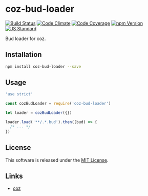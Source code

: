 coz-bud-loader
==========

<!---
This file is generated by ape-tmpl. Do not update manually.
--->

<!-- Badge Start -->
<a name="badges"></a>

[![Build Status][bd_travis_shield_url]][bd_travis_url]
[![Code Climate][bd_codeclimate_shield_url]][bd_codeclimate_url]
[![Code Coverage][bd_codeclimate_coverage_shield_url]][bd_codeclimate_url]
[![npm Version][bd_npm_shield_url]][bd_npm_url]
[![JS Standard][bd_standard_shield_url]][bd_standard_url]

[bd_repo_url]: https://github.com/coz-repo/coz-bud-loader
[bd_travis_url]: http://travis-ci.org/coz-repo/coz-bud-loader
[bd_travis_shield_url]: http://img.shields.io/travis/coz-repo/coz-bud-loader.svg?style=flat
[bd_travis_com_url]: http://travis-ci.com/coz-repo/coz-bud-loader
[bd_travis_com_shield_url]: https://api.travis-ci.com/coz-repo/coz-bud-loader.svg?token=
[bd_license_url]: https://github.com/coz-repo/coz-bud-loader/blob/master/LICENSE
[bd_codeclimate_url]: http://codeclimate.com/github/coz-repo/coz-bud-loader
[bd_codeclimate_shield_url]: http://img.shields.io/codeclimate/github/coz-repo/coz-bud-loader.svg?style=flat
[bd_codeclimate_coverage_shield_url]: http://img.shields.io/codeclimate/coverage/github/coz-repo/coz-bud-loader.svg?style=flat
[bd_gemnasium_url]: https://gemnasium.com/coz-repo/coz-bud-loader
[bd_gemnasium_shield_url]: https://gemnasium.com/coz-repo/coz-bud-loader.svg
[bd_npm_url]: http://www.npmjs.org/package/coz-bud-loader
[bd_npm_shield_url]: http://img.shields.io/npm/v/coz-bud-loader.svg?style=flat
[bd_standard_url]: http://standardjs.com/
[bd_standard_shield_url]: https://img.shields.io/badge/code%20style-standard-brightgreen.svg

<!-- Badge End -->


<!-- Description Start -->
<a name="description"></a>

Bud loader for coz.

<!-- Description End -->




<!-- Sections Start -->
<a name="sections"></a>

<!-- Section from "doc/guides/01.Installation.md.hbs" Start -->

<a name="section-doc-guides-01-installation-md"></a>
Installation
-----

```bash
npm install coz-bud-loader --save
```


<!-- Section from "doc/guides/01.Installation.md.hbs" End -->

<!-- Section from "doc/guides/02.Usage.md.hbs" Start -->

<a name="section-doc-guides-02-usage-md"></a>
Usage
----

```javascript
'use strict'

const cozBudLoader = require('coz-bud-loader')

let loader = cozBudLoader({})

loader.load('**/.*.bud').then((bud) => {
  /* ... */
})

```

<!-- Section from "doc/guides/02.Usage.md.hbs" End -->


<!-- Sections Start -->


<!-- LICENSE Start -->
<a name="license"></a>

License
-------
This software is released under the [MIT License](https://github.com/coz-repo/coz-bud-loader/blob/master/LICENSE).

<!-- LICENSE End -->


<!-- Links Start -->
<a name="links"></a>

Links
------

+ [coz][coz_url]

[coz_url]: https://github.com/coz-repo/coz

<!-- Links End -->
